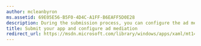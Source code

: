 ```yaml
---
author: mcleanbyron
ms.assetid: 69E05E56-B5F0-4D4C-A1FF-B6EAFF5D0E28
description: During the submission process, you can configure the ad mediation behavior you'd like to see. You'll be able to adjust this later without having to make code changes or submit new packages.
title: Submit your app and configure ad mediation
redirect_url: https://msdn.microsoft.com/library/windows/apps/xaml/mt149935.aspx
---
```


